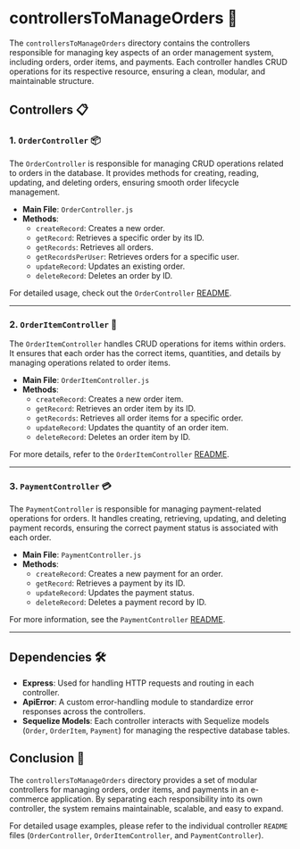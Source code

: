 # controllersToManageOrders 📂

The `controllersToManageOrders` directory contains the controllers responsible for managing key aspects of an order management system, including orders, order items, and payments.
Each controller handles CRUD operations for its respective resource, ensuring a clean, modular, and maintainable structure.

## Controllers 📋

### 1. `OrderController` 📦

The `OrderController` is responsible for managing CRUD operations related to orders in the database.
It provides methods for creating, reading, updating, and deleting orders, ensuring smooth order lifecycle management.

-   **Main File**: `OrderController.js`
-   **Methods**:
    -   `createRecord`: Creates a new order.
    -   `getRecord`: Retrieves a specific order by its ID.
    -   `getRecords`: Retrieves all orders.
    -   `getRecordsPerUser`: Retrieves orders for a specific user.
    -   `updateRecord`: Updates an existing order.
    -   `deleteRecord`: Deletes an order by ID.

For detailed usage, check out the `OrderController` [README](OrderController/readme.md).

---

### 2. `OrderItemController` 🛒

The `OrderItemController` handles CRUD operations for items within orders.
It ensures that each order has the correct items, quantities, and details by managing operations related to order items.

-   **Main File**: `OrderItemController.js`
-   **Methods**:
    -   `createRecord`: Creates a new order item.
    -   `getRecord`: Retrieves an order item by its ID.
    -   `getRecords`: Retrieves all order items for a specific order.
    -   `updateRecord`: Updates the quantity of an order item.
    -   `deleteRecord`: Deletes an order item by ID.

For more details, refer to the `OrderItemController` [README](OrderItemController/readme.md).

---

### 3. `PaymentController` 💳

The `PaymentController` is responsible for managing payment-related operations for orders.
It handles creating, retrieving, updating, and deleting payment records, ensuring the correct payment status is associated with each order.

-   **Main File**: `PaymentController.js`
-   **Methods**:
    -   `createRecord`: Creates a new payment for an order.
    -   `getRecord`: Retrieves a payment by its ID.
    -   `updateRecord`: Updates the payment status.
    -   `deleteRecord`: Deletes a payment record by ID.

For more information, see the `PaymentController` [README](PaymentController/readme.md).

---

## Dependencies 🛠️

-   **Express**: Used for handling HTTP requests and routing in each controller.
-   **ApiError**: A custom error-handling module to standardize error responses across the controllers.
-   **Sequelize Models**: Each controller interacts with Sequelize models (`Order`, `OrderItem`, `Payment`) for managing the respective database tables.

## Conclusion 🚀

The `controllersToManageOrders` directory provides a set of modular controllers for managing orders, order items, and payments in an e-commerce application.
By separating each responsibility into its own controller, the system remains maintainable, scalable, and easy to expand.

For detailed usage examples, please refer to the individual controller `README` files (`OrderController`, `OrderItemController`, and `PaymentController`).
